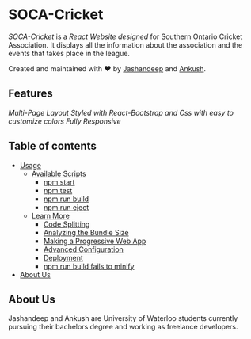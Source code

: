 # SOCA-Cricket


*SOCA-Cricket* is a *React Website designed* for Southern Ontario Cricket Association. It displays all the information about the association and the events that takes place in the league.

Created and maintained with ❤️ by [Jashandeep](https://www.linkedin.com/in/jashandeepsingh62/) and [Ankush](https://www.linkedin.com/in/ankushkumar7906/).

## Features

*Multi-Page Layout*
*Styled with React-Bootstrap and Css with easy to customize colors*
*Fully Responsive*


## Table of contents

* [Usage](#usage)
  * [Available Scripts](#available-scripts)
    * [npm start](#npm-start)
    * [npm test](#npm-test)
    * [npm run build](#npm-run-build)
    * [npm run eject](#npm-run-eject)
  * [Learn More](#learn-more)
    * [Code Splitting](#code-splitting)
    * [Analyzing the Bundle Size](#analyzing-the-bundle-size)
    * [Making a Progressive Web App](#making-a-progressive-web-app)
    * [Advanced Configuration](#advanced-configuration)
    * [Deployment](#deployment)
    * [npm run build fails to minify](#npm-run-build-fails-to-minify)
* [About Us](#about-us)
 


## About Us

Jashandeep and Ankush are University of Waterloo students currently pursuing their bachelors degree and working as freelance developers.